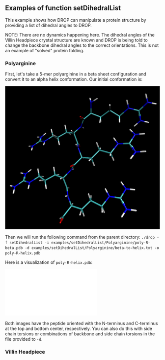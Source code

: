 ## Examples of function setDihedralList

This example shows how DROP can manipulate a protein structure by providing a list of dihedral angles to DROP.

NOTE: There are no dynamics happening here. The dihedral angles of the Villin Headpiece crystal structure are known and DROP is being told to change the backbone dihedral angles to the correct orientations. This is not an example of "solved" protein folding.

### Polyarginine

First, let's take a 5-mer polyarginine in a beta sheet configuration and convert it to an alpha helix conformation. Our initial conformation is:

![polyRbeta](Polyarginine/poly-R-beta.png)

Then we will run the following command from the parent directory: ```./drop -f setDihedralList -i examples/setDihedralList/Polyarginine/poly-R-beta.pdb -d examples/setDihedralList/Polyarginine/beta-to-helix.txt -o poly-R-helix.pdb```

Here is a visualization of ```poly-R-helix.pdb```:

![polyRhelix](Polyarginine/poly-R-alpha.pdb)

Both images have the peptide oriented with the N-terminus and C-terminus at the top and bottom center, respectively. You can also do this with side chain torsions or combinations of backbone and side chain torsions in the file provided to ```-d```.

### Villin Headpiece
